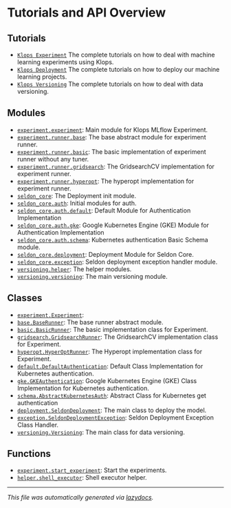 <!-- markdownlint-disable -->

# Tutorials and API Overview  

## Tutorials  
- [`Klops Experiment`](/docs/tutorial.experiment.md) The complete tutorials on how to deal with machine learning experiments using Klops.
- [`Klops Deployment`](/docs/tutorial.deployment.md) The complete tutorials on how to deploy our machine learning projects.
- [`Klops Versioning`](/docs/tutorial.versioning.md) The complete tutorials on how to deal with data versioning. 

## Modules  

- [`experiment.experiment`](./experiment.experiment.md#module-experimentexperiment):  Main module for Klops MLflow Experiment.
- [`experiment.runner.base`](./experiment.runner.base.md#module-experimentrunnerbase):  The base abstract module for experiment runner.
- [`experiment.runner.basic`](./experiment.runner.basic.md#module-experimentrunnerbasic):  The basic implementation of experiment runner without any tuner.
- [`experiment.runner.gridsearch`](./experiment.runner.gridsearch.md#module-experimentrunnergridsearch):  The GridsearchCV implementation for experiment runner. 
- [`experiment.runner.hyperopt`](./experiment.runner.hyperopt.md#module-experimentrunnerhyperopt):  The hyperopt implementation for experiment runner.
- [`seldon_core`](./seldon_core.md#module-seldon_core): The Deployment init module.
- [`seldon_core.auth`](./seldon_core.auth.md#module-seldon_coreauth): Initial modules for auth.
- [`seldon_core.auth.default`](./seldon_core.auth.default.md#module-seldon_coreauthdefault): Default Module for Authentication Implementation
- [`seldon_core.auth.gke`](./seldon_core.auth.gke.md#module-seldon_coreauthgke): Google Kubernetes Engine (GKE) Module for Authentication Implementation
- [`seldon_core.auth.schema`](./seldon_core.auth.schema.md#module-seldon_coreauthschema): Kubernetes authentication Basic Schema module.
- [`seldon_core.deployment`](./seldon_core.deployment.md#module-seldon_coredeployment): Deployment Module for Seldon Core.
- [`seldon_core.exception`](./seldon_core.exception.md#module-seldon_coreexception): Seldon deployment exception handler module.
- [`versioning.helper`](./versioning.helper.md#module-versioninghelper):  The helper modules.
- [`versioning.versioning`](./versioning.versioning.md#module-versioningversioning):  The main versioning module.

## Classes  

- [`experiment.Experiment`](./experiment.experiment.md#class-experiment): 
- [`base.BaseRunner`](./experiment.runner.base.md#class-baserunner):  The base runner abstract module.
- [`basic.BasicRunner`](./experiment.runner.basic.md#class-basicrunner):  The basic implementation class for Experiment.
- [`gridsearch.GridsearchRunner`](./experiment.runner.gridsearch.md#class-gridsearchrunner):  The GridsearchCV implementation class for Experiment.
- [`hyperopt.HyperOptRunner`](./experiment.runner.hyperopt.md#class-hyperoptrunner):  The Hyperopt implementation class for Experiment.
- [`default.DefaultAuthentication`](./seldon_core.auth.default.md#class-defaultauthentication): Default Class Implementation for Kubernetes authentication.
- [`gke.GKEAuthentication`](./seldon_core.auth.gke.md#class-gkeauthentication): Google Kubernetes Engine (GKE) Class Implementation for Kubernetes authentication.
- [`schema.AbstractKubernetesAuth`](./seldon_core.auth.schema.md#class-abstractkubernetesauth): Abstract Class for Kubernetes get authentication
- [`deployment.SeldonDeployment`](./seldon_core.deployment.md#class-seldondeployment):  The main class to deploy the model.
- [`exception.SeldonDeploymentException`](./seldon_core.exception.md#class-seldondeploymentexception): Seldon Deployment Exception Class Handler.
- [`versioning.Versioning`](./versioning.versioning.md#class-versioning):  The main class for data versioning.

## Functions  

- [`experiment.start_experiment`](./experiment.experiment.md#function-start_experiment):  Start the experiments.
- [`helper.shell_executor`](./versioning.helper.md#function-shell_executor):  Shell executor helper.


---

_This file was automatically generated via [lazydocs](https://github.com/ml-tooling/lazydocs)._
